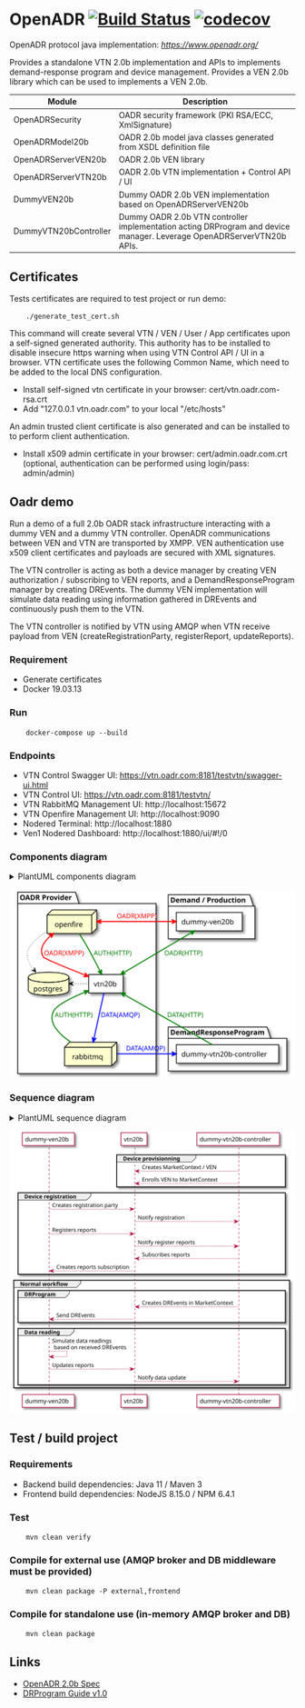 # OpenADR  [![Build Status](https://travis-ci.org/avob/OpenADR.svg?branch=master)](https://travis-ci.org/avob/OpenADR)  [![codecov](https://codecov.io/gh/avob/OpenADR/branch/master/graph/badge.svg)](https://codecov.io/gh/avob/OpenADR)


OpenADR protocol java implementation: *https://www.openadr.org/*

Provides a standalone VTN 2.0b implementation and APIs to implements demand-response program and device management.
Provides a VEN 2.0b library which can be used to implements a VEN 2.0b.



Module | Description
------------- | ------------- 
OpenADRSecurity | OADR security framework (PKI RSA/ECC, XmlSignature)
OpenADRModel20b | OADR 2.0b model java classes generated from XSDL definition file
OpenADRServerVEN20b | OADR 2.0b VEN library
OpenADRServerVTN20b | OADR 2.0b VTN implementation + Control API / UI
DummyVEN20b | Dummy OADR 2.0b VEN implementation based on OpenADRServerVEN20b
DummyVTN20bController | Dummy OADR 2.0b VTN controller implementation acting DRProgram and device manager. Leverage OpenADRServerVTN20b APIs.


## Certificates

Tests certificates are required to test project or run demo:
```shell
	./generate_test_cert.sh
```

This command will create several VTN / VEN / User / App certificates upon a self-signed generated authority. This authority has to be installed to disable insecure https warning when using VTN Control API / UI in a browser. VTN certificate uses the following Common Name, which need to be added to the local DNS configuration.

- Install self-signed vtn certificate in your browser: cert/vtn.oadr.com-rsa.crt
- Add "127.0.0.1 vtn.oadr.com" to your local "/etc/hosts"

 An admin trusted client certificate is also generated and can be installed to to perform client authentication.

- Install x509 admin certificate in your browser: cert/admin.oadr.com.crt (optional, authentication can be performed using login/pass: admin/admin)

## Oadr demo

Run a demo of a full 2.0b OADR stack infrastructure interacting with a dummy VEN and a dummy VTN controller. OpenADR communications between VEN and VTN are transported by XMPP. VEN authentication use x509 client certificates and payloads are secured with XML signatures.

The VTN controller is acting as both a device manager by creating VEN authorization / subscribing to VEN reports, and a DemandResponseProgram manager by creating DREvents. The dummy VEN implementation will simulate data reading using information gathered in DREvents and continuously push them to the VTN. 

The VTN controller is notified by VTN using AMQP when VTN receive payload from VEN (createRegistrationParty, registerReport, updateReports).

### Requirement

- Generate certificates
- Docker 19.03.13

### Run

```shell
	docker-compose up --build
```

### Endpoints

- VTN Control Swagger UI: https://vtn.oadr.com:8181/testvtn/swagger-ui.html
- VTN Control UI: https://vtn.oadr.com:8181/testvtn/
- VTN RabbitMQ Management UI: http://localhost:15672
- VTN Openfire Management UI: http://localhost:9090
- Nodered Terminal: http://localhost:1880 
- Ven1 Nodered Dashboard: http://localhost:1880/ui/#!/0

### Components diagram

<details>
	<summary>PlantUML components diagram</summary>
	```
	@startuml demo_component_diagram

	package "Demand / Production" {
	    rectangle "dummy-ven20b" as dummyVen #FFF
	}

	package "OADR Provider" {
	    rectangle "vtn20b" as vtn #FFF
	    database postgres
	    node rabbitmq
	    node openfire
	}

	package "DemandResponseProgram" {
	    rectangle "dummy-vtn20b-controller" as dummyVtnController #FFF
	}


	vtn <-up-> openfire #line:red;line.bold;text:red  : OADR(XMPP)
	openfire -> vtn #green;line.bold;text:green : AUTH(HTTP)
	vtn -down-> rabbitmq #blue;line.bold;text:blue   : DATA(AMQP)
	dummyVen <--> vtn #green;line.bold;text:green : OADR(HTTP)
	dummyVen <-> openfire #line:red;line.bold;text:red  : OADR(XMPP)
	openfire -> postgres #black;line.dotted;text:black
	vtn -> postgres #black;line.dotted;text:black
	rabbitmq -down-> vtn #green;line.bold;text:green : AUTH(HTTP)
	dummyVtnController -up-> vtn #green;line.bold;text:green : DATA(HTTP)
	dummyVtnController <-- rabbitmq #blue;line.bold;text:blue   : DATA(AMQP)

	@enduml
	```

</details>

![](demo_component_diagram.svg)

### Sequence diagram

<details>
	<summary>PlantUML sequence diagram</summary>
	```
	@startuml demo_sequence_diagram

	participant "dummy-ven20b" as dummyVen #FFF
	participant "vtn20b" as vtn #FFF
	participant "dummy-vtn20b-controller" as dummyVtnController #FFF

	group Device provisionning
	dummyVtnController --> vtn: Creates MarketContext / VEN
	dummyVtnController --> vtn: Enrolls VEN to MarketContext
	end 

	group Device registration
	dummyVen --> vtn: Creates registration party
	vtn --> dummyVtnController: Notify registration



	dummyVen --> vtn: Registers reports
	vtn --> dummyVtnController: Notify register reports
	dummyVtnController--> vtn: Subscribes reports
	vtn --> dummyVen: Creates reports subscription
	end

	group Normal workflow
	group DRProgram
	dummyVtnController --> vtn: Creates DREvents in MarketContext
	dummyVen <-- vtn: Send DREvents
	end
	group Data reading
	dummyVen --> dummyVen: Simulate data readings\n based on received DREvents
	dummyVen --> vtn: Updates reports
	vtn --> dummyVtnController: Notify data update
	end

	end

	@enduml
	```
</details>

![](demo_sequence_diagram.svg)


## Test / build project

### Requirements
- Backend build dependencies: Java 11 / Maven 3
- Frontend build dependencies: NodeJS 8.15.0 / NPM 6.4.1

### Test

```shell
	mvn clean verify
```

### Compile for external use (AMQP broker and DB middleware must be provided)

```shell
	mvn clean package -P external,frontend 
```

### Compile for standalone use (in-memory AMQP broker and DB)

```shell
	mvn clean package
```

## Links

- [OpenADR 2.0b Spec](https://cimug.ucaiug.org/Projects/CIM-OpenADR/Shared%20Documents/Source%20Documents/OpenADR%20Alliance/OpenADR_2_0b_Profile_Specification_v1.0.pdf)
- [DRProgram Guide v1.0](https://www.openadr.org/assets/openadr_drprogramguide_v1.0.pdf)

